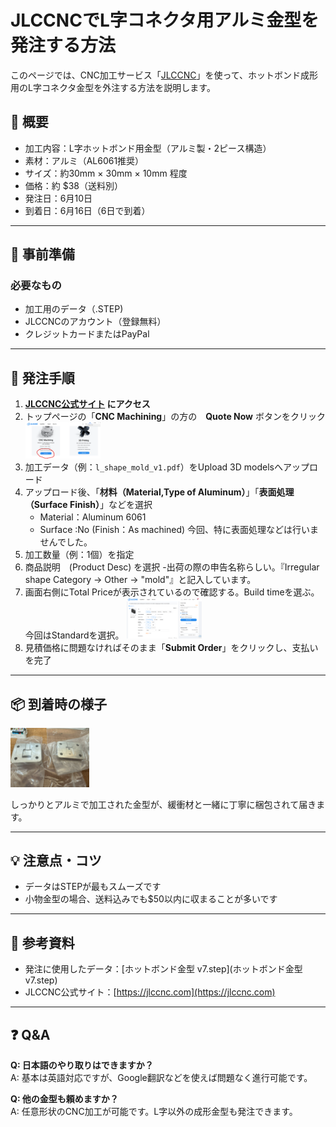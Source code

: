 # JLCCNCでL字コネクタ用アルミ金型を発注する方法

このページでは、CNC加工サービス「[JLCCNC](https://jlccnc.com)」を使って、ホットボンド成形用のL字コネクタ金型を外注する方法を説明します。

## 📝 概要

- 加工内容：L字ホットボンド用金型（アルミ製・2ピース構造）
- 素材：アルミ（AL6061推奨）
- サイズ：約30mm × 30mm × 10mm 程度
- 価格：約 \$38（送料別）
- 発注日：6月10日
- 到着日：6月16日（6日で到着）

---

## 🔧 事前準備

### 必要なもの
- 加工用のデータ（.STEP)
- JLCCNCのアカウント（登録無料）
- クレジットカードまたはPayPal

---

## 🛒 発注手順

1. **[JLCCNC公式サイト](https://jlccnc.com) にアクセス**
2. トップページの「**CNC Machining**」の方の　**Quote Now** ボタンをクリック  
   <img src="images/quoteNow.png" width="25%">
3. 加工データ（例：`l_shape_mold_v1.pdf`）をUpload 3D modelsへアップロード
4. アップロード後、「**材料（Material,Type of Aluminum）**」「**表面処理（Surface Finish）**」などを選択  
   - Material：Aluminum 6061
   - Surface :No (Finish：As machined) 今回、特に表面処理などは行いませんでした。
5. 加工数量（例：1個）を指定
6. 商品説明　(Product Desc) を選択
   -出荷の際の申告名称らしい。『Irregular shape Category -> Other -> "mold"』と記入しています。
7. 画面右側にTotal Priceが表示されているので確認する。Build timeを選ぶ。今回はStandardを選択。
   <img src="images/JLCCNC_Order.png" width="25%">
10. 見積価格に問題なければそのまま「**Submit Order**」をクリックし、支払いを完了

---

## 📦 到着時の様子
<img src="images/s-IMG_9273.jpg" width="25%">

しっかりとアルミで加工された金型が、緩衝材と一緒に丁寧に梱包されて届きます。

---

## 💡 注意点・コツ

- データはSTEPが最もスムーズです
- 小物金型の場合、送料込みでも\$50以内に収まることが多いです

---

## 🔗 参考資料

- 発注に使用したデータ：[ホットボンド金型 v7.step](ホットボンド金型 v7.step)
- JLCCNC公式サイト：[https://jlccnc.com](https://jlccnc.com)

---

## ❓ Q&A

**Q: 日本語のやり取りはできますか？**  
A: 基本は英語対応ですが、Google翻訳などを使えば問題なく進行可能です。

**Q: 他の金型も頼めますか？**  
A: 任意形状のCNC加工が可能です。L字以外の成形金型も発注できます。
